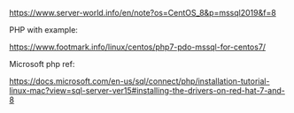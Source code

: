 https://www.server-world.info/en/note?os=CentOS_8&p=mssql2019&f=8

PHP with example:

https://www.footmark.info/linux/centos/php7-pdo-mssql-for-centos7/


Microsoft php ref:

https://docs.microsoft.com/en-us/sql/connect/php/installation-tutorial-linux-mac?view=sql-server-ver15#installing-the-drivers-on-red-hat-7-and-8